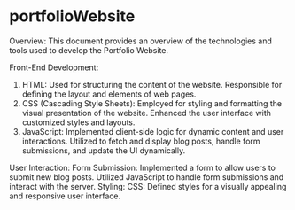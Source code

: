 # portfolioWebsite

Overview:
This document provides an overview of the technologies and tools used to develop the Portfolio Website.

Front-End Development:
1. HTML:
Used for structuring the content of the website.
Responsible for defining the layout and elements of web pages.
2. CSS (Cascading Style Sheets):
Employed for styling and formatting the visual presentation of the website.
Enhanced the user interface with customized styles and layouts.
3. JavaScript:
Implemented client-side logic for dynamic content and user interactions.
Utilized to fetch and display blog posts, handle form submissions, and update the UI dynamically.

User Interaction:
Form Submission:
Implemented a form to allow users to submit new blog posts.
Utilized JavaScript to handle form submissions and interact with the server.
Styling:
CSS:
Defined styles for a visually appealing and responsive user interface.
